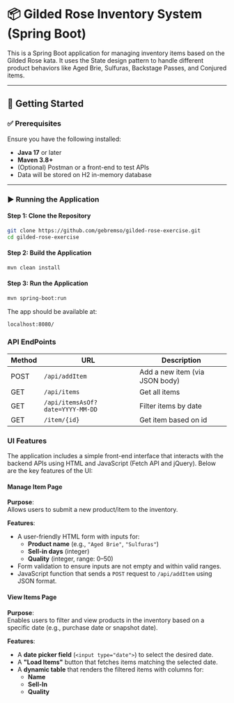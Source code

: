 # 📦 Gilded Rose Inventory System (Spring Boot)

This is a Spring Boot application for managing inventory items based on the Gilded Rose kata. It uses the State design pattern to handle different product behaviors like Aged Brie, Sulfuras, Backstage Passes, and Conjured items.

---

## 🚀 Getting Started

### ✅ Prerequisites

Ensure you have the following installed:

- **Java 17** or later
- **Maven 3.8+**
- (Optional) Postman or a front-end to test APIs
- Data will be stored on H2 in-memory database

---

### ▶️ Running the Application

#### Step 1: Clone the Repository

```bash
git clone https://github.com/gebremso/gilded-rose-exercise.git
cd gilded-rose-exercise
```
#### Step 2: Build the Application
```bash
mvn clean install
```

#### Step 3: Run the Application
```bash
mvn spring-boot:run
```

The app should be available at:
```bash
localhost:8080/
```

### API EndPoints
| Method | URL                              | Description                    |
| ------ |----------------------------------|--------------------------------|
| POST   | `/api/addItem`                   | Add a new item (via JSON body) |
| GET    | `/api/items`                     | Get all items                  |
| GET    | `/api/itemsAsOf?date=YYYY-MM-DD` | Filter items by date           |
| GET    | `/item/{id}`                     | Get item based on id           |


### UI Features
The application includes a simple front-end interface that interacts with the backend APIs using HTML and JavaScript (Fetch API and jQuery). Below are the key features of the UI:

#### Manage Item Page
**Purpose**:  
Allows users to submit a new product/item to the inventory.

**Features**:
- A user-friendly HTML form with inputs for:
    - **Product name** (e.g., `"Aged Brie"`, `"Sulfuras"`)
    - **Sell-in days** (integer)
    - **Quality** (integer, range: 0–50)
- Form validation to ensure inputs are not empty and within valid ranges.
- JavaScript function that sends a `POST` request to `/api/addItem` using JSON format.

#### View Items Page
**Purpose**:  
Enables users to filter and view products in the inventory based on a specific date (e.g., purchase date or snapshot date).

**Features**:
- A **date picker field** (`<input type="date">`) to select the desired date.
- A **"Load Items"** button that fetches items matching the selected date.
- A **dynamic table** that renders the filtered items with columns for:
    - **Name**
    - **Sell-In**
    - **Quality**